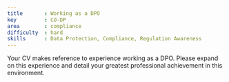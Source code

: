 ```yaml
---
title       : Working as a DPO
key         : CO-DP
area        : compliance
difficulty  : hard
skills      : Data Protection, Compliance, Regulation Awareness
---
```


Your CV makes reference to experience working as a DPO. Please expand on this experience and detail your greatest professional achievement in this environment.
